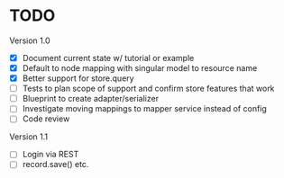 # TODO

Version 1.0

- [x] Document current state w/ tutorial or example
- [x] Default to node mapping with singular model to resource name
- [x] Better support for store.query
- [ ] Tests to plan scope of support and confirm store features that work
- [ ] Blueprint to create adapter/serializer
- [ ] Investigate moving mappings to mapper service instead of config
- [ ] Code review

Version 1.1

- [ ] Login via REST
- [ ] record.save() etc.
